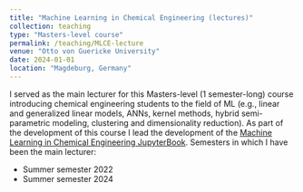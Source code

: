 ```yaml
---
title: "Machine Learning in Chemical Engineering (lectures)"
collection: teaching
type: "Masters-level course"
permalink: /teaching/MLCE-lecture
venue: "Otto von Guericke University"
date: 2024-01-01
location: "Magdeburg, Germany"
---
```


I served as the main lecturer for this Masters-level (1 semester-long) course introducing chemical engineering students to the field of ML (e.g., linear and generalized linear models, ANNs, kernel methods, hybrid semi-parametric modeling, clustering and dimensionality reduction). As part of the development of this course I lead the development of the [Machine Learning in Chemical Engineering JupyterBook](https://edgarsmdn.github.io/MLCE_book/intro.html).
Semesters in which I have been the main lecturer:
* Summer semester 2022
* Summer semester 2024
